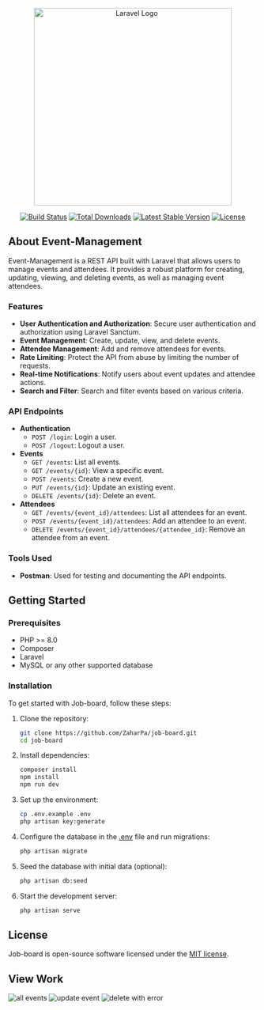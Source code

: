 <p align="center"><a href="https://laravel.com" target="_blank"><img src="https://raw.githubusercontent.com/laravel/art/master/logo-lockup/5%20SVG/2%20CMYK/1%20Full%20Color/laravel-logolockup-cmyk-red.svg" width="400" alt="Laravel Logo"></a></p>

<p align="center">
<a href="https://github.com/laravel/framework/actions"><img src="https://github.com/laravel/framework/workflows/tests/badge.svg" alt="Build Status"></a>
<a href="https://packagist.org/packages/laravel/framework"><img src="https://img.shields.io/packagist/dt/laravel/framework" alt="Total Downloads"></a>
<a href="https://packagist.org/packages/laravel/framework"><img src="https://img.shields.io/packagist/v/laravel/framework" alt="Latest Stable Version"></a>
<a href="https://packagist.org/packages/laravel/framework"><img src="https://img.shields.io/packagist/l/laravel/framework" alt="License"></a>
</p>

## About Event-Management

Event-Management is a REST API built with Laravel that allows users to manage events and attendees. It provides a robust platform for creating, updating, viewing, and deleting events, as well as managing event attendees.

### Features

- **User Authentication and Authorization**: Secure user authentication and authorization using Laravel Sanctum.
- **Event Management**: Create, update, view, and delete events.
- **Attendee Management**: Add and remove attendees for events.
- **Rate Limiting**: Protect the API from abuse by limiting the number of requests.
- **Real-time Notifications**: Notify users about event updates and attendee actions.
- **Search and Filter**: Search and filter events based on various criteria.

### API Endpoints

- **Authentication**
  - `POST /login`: Login a user.
  - `POST /logout`: Logout a user.
- **Events**
  - `GET /events`: List all events.
  - `GET /events/{id}`: View a specific event.
  - `POST /events`: Create a new event.
  - `PUT /events/{id}`: Update an existing event.
  - `DELETE /events/{id}`: Delete an event.
- **Attendees**
  - `GET /events/{event_id}/attendees`: List all attendees for an event.
  - `POST /events/{event_id}/attendees`: Add an attendee to an event.
  - `DELETE /events/{event_id}/attendees/{attendee_id}`: Remove an attendee from an event.

### Tools Used

- **Postman**: Used for testing and documenting the API endpoints.

## Getting Started

### Prerequisites

- PHP >= 8.0
- Composer
- Laravel
- MySQL or any other supported database

### Installation

To get started with Job-board, follow these steps:

1. Clone the repository:
    ```sh
    git clone https://github.com/ZaharPa/job-board.git
    cd job-board
    ```

2. Install dependencies:
    ```sh
    composer install
    npm install
    npm run dev
    ```

3. Set up the environment:
    ```sh
    cp .env.example .env
    php artisan key:generate
    ```

4. Configure the database in the [.env](http://_vscodecontentref_/0) file and run migrations:
    ```sh
    php artisan migrate
    ```

5. Seed the database with initial data (optional):
    ```sh
    php artisan db:seed
    ```

6. Start the development server:
    ```sh
    php artisan serve
    ```

## License

Job-board is open-source software licensed under the [MIT license](https://opensource.org/licenses/MIT).

## View Work

![all events](https://github.com/user-attachments/assets/913253a8-7e4d-43a9-8704-5ba3e4242d4b)
![update event](https://github.com/user-attachments/assets/9d80c4af-b373-4e92-ab34-3eddd6e451ba)
![delete with error](https://github.com/user-attachments/assets/f0d7fb34-2209-4680-9475-a4b1de38dc95)

